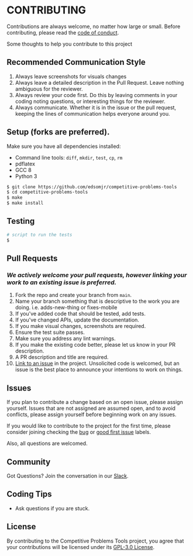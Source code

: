 # CONTRIBUTING

Contributions are always welcome, no matter how large or small. Before contributing,
please read the [code of conduct](CODE_OF_CONDUCT.md).

Some thoughts to help you contribute to this project

## Recommended Communication Style

1. Always leave screenshots for visuals changes
1. Always leave a detailed description in the Pull Request. Leave nothing ambiguous for the reviewer.
1. Always review your code first. Do this by leaving comments in your coding noting questions, or interesting things for the reviewer.
1. Always communicate. Whether it is in the issue or the pull request, keeping the lines of communication helps everyone around you.

## Setup (forks are preferred).

Make sure you have all dependencies installed:
- Command line tools: `diff`, `mkdir`, `test`, `cp`, `rm`
- pdflatex
- GCC 8
- Python 3


```sh
$ git clone https://github.com/edsomjr/competitive-problems-tools
$ cd competitive-problems-tools
$ make
$ make install
```

## Testing

```sh
# script to run the tests
$ 
```

## Pull Requests

### _We actively welcome your pull requests, however linking your work to an existing issue is preferred._

1. Fork the repo and create your branch from `main`.
1. Name your branch something that is descriptive to the work you are doing. i.e. adds-new-thing or fixes-mobile
1. If you've added code that should be tested, add tests.
1. If you've changed APIs, update the documentation.
1. If you make visual changes, screenshots are required.
1. Ensure the test suite passes.
1. Make sure you address any lint warnings.
1. If you make the existing code better, please let us know in your PR description.
1. A PR description and title are required. 
1. [Link to an issue](https://help.github.com/en/github/writing-on-github/autolinked-references-and-urls) in the project. Unsolicited code is welcomed, but an issue is the best place to announce your intentions to work on things.

## Issues

If you plan to contribute a change based on an open issue, please assign yourself. Issues that are not assigned are assumed open, and to avoid conflicts, please assign yourself before beginning work on any issues.

If you would like to contribute to the project for the first time, please consider joining checking the [bug](https://github.com/edsomjr/competitive-problems-tools/issues?q=is%3Aissue+is%3Aopen+label%3A%22%F0%9F%90%9B+bug%22) or [good first issue](https://github.com/edsomjr/competitive-problems-tools/issues?q=is%3Aissue+is%3Aopen+label%3A%22good+first+issue%22) labels. 

Also, all questions are welcomed.

## Community

Got Questions? Join the conversation in our [Slack](https://maratonaunb.slack.com/).

## Coding Tips
- Ask questions if you are stuck.  

## License

By contributing to the Competitive Problems Tools project, you agree that your contributions will be licensed
under its [GPL-3.0 License](LICENSE).
